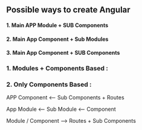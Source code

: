 ## Possible ways to create Angular 

#### 1. Main APP Module + SUB Components 
#### 2. Main App Component + Sub Modules
#### 3. Main App Component + SUB Components 


### 1. Modules + Components Based : 


### 2. Only Components Based :
APP Component <-- Sub Components + Routes

App Module <-- Sub Module <-- Component

Module / Component --> Routes + Sub Components

